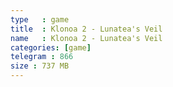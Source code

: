 ```yaml
---
type   : game
title  : Klonoa 2 - Lunatea's Veil
name   : Klonoa 2 - Lunatea's Veil
categories: [game]
telegram : 866
size : 737 MB
---
```



